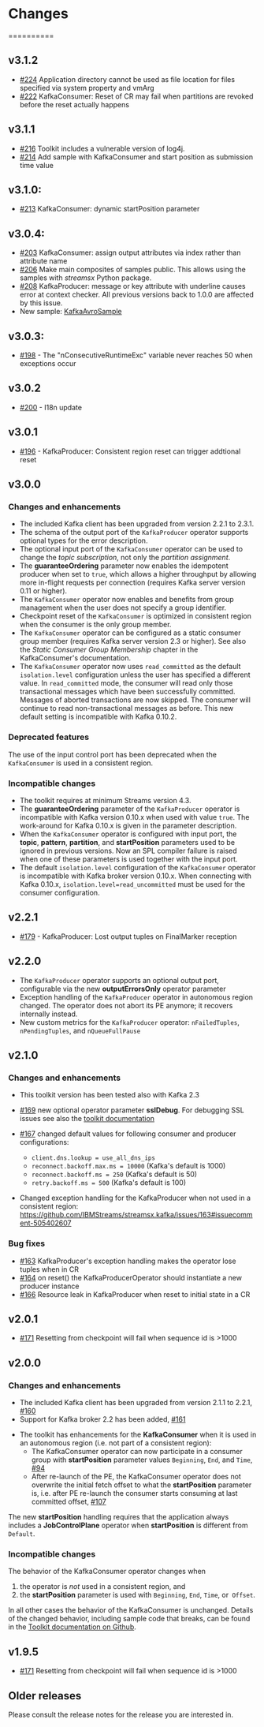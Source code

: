 # Changes
==========
## v3.1.2
* [#224](https://github.com/IBMStreams/streamsx.kafka/issues/224) Application directory cannot be used as file location for files specified via system property and vmArg
* [#222](https://github.com/IBMStreams/streamsx.kafka/issues/222) KafkaConsumer: Reset of CR may fail when partitions are revoked before the reset actually happens

## v3.1.1
* [#216](https://github.com/IBMStreams/streamsx.kafka/issues/216) Toolkit includes a vulnerable version of log4j.
* [#214](https://github.com/IBMStreams/streamsx.kafka/issues/214) Add sample with KafkaConsumer and start position as submission time value

## v3.1.0:
* [#213](https://github.com/IBMStreams/streamsx.kafka/issues/213) KafkaConsumer: dynamic startPosition parameter

## v3.0.4:
* [#203](https://github.com/IBMStreams/streamsx.kafka/issues/203) KafkaConsumer: assign output attributes via index rather than attribute name
* [#206](https://github.com/IBMStreams/streamsx.kafka/issues/206) Make main composites of samples public.
  This allows using the samples with _streamsx_ Python package.
* [#208](https://github.com/IBMStreams/streamsx.kafka/issues/208) KafkaProducer: message or key attribute with underline causes error at context checker.
  All previous versions back to 1.0.0 are affected by this issue.
* New sample: [KafkaAvroSample](https://github.com/IBMStreams/streamsx.kafka/tree/develop/samples/KafkaAvroSample)

## v3.0.3:
* [#198](https://github.com/IBMStreams/streamsx.kafka/issues/198) - The "nConsecutiveRuntimeExc" variable never reaches 50 when exceptions occur

## v3.0.2
* [#200](https://github.com/IBMStreams/streamsx.kafka/issues/200) - I18n update

## v3.0.1
* [#196](https://github.com/IBMStreams/streamsx.kafka/issues/196) - KafkaProducer: Consistent region reset can trigger addtional reset

## v3.0.0
### Changes and enhancements

* The included Kafka client has been upgraded from version 2.2.1 to 2.3.1.
* The schema of the output port of the `KafkaProducer` operator supports optional types for the error description.
* The optional input port of the `KafkaConsumer` operator can be used to change the *topic subscription*, not only the *partition assignment*.
* The **guaranteeOrdering** parameter now enables the idempotent producer when set to `true`, which allows a higher throughput by allowing more
  in-flight requests per connection (requires Kafka server version 0.11 or higher).
* The `KafkaConsumer` operator now enables and benefits from group management when the user does not specify a group identifier.
* Checkpoint reset of the `KafkaConsumer` is optimized in consistent region when the consumer is the only group member.
* The `KafkaConsumer` operator can be configured as a static consumer group member (requires Kafka server version 2.3 or higher).
  See also the *Static Consumer Group Membership* chapter in the KafkaConsumer's documentation.
* The `KafkaConsumer` operator now uses `read_committed` as the default `isolation.level` configuration unless the user has specified a different value.
  In `read_committed` mode, the consumer will read only those transactional messages which have been successfully committed.
  Messages of aborted transactions are now skipped. The consumer will continue to read non-transactional messages as before.
  This new default setting is incompatible with Kafka 0.10.2.

### Deprecated features

The use of the input control port has been deprecated when the `KafkaConsumer` is used in a consistent region.

### Incompatible changes

* The toolkit requires at minimum Streams version 4.3.
* The **guaranteeOrdering** parameter of the `KafkaProducer` operator is incompatible with Kafka version 0.10.x when used with value `true`.
  The work-around for Kafka 0.10.x is given in the parameter description.
* When the `KafkaConsumer` operator is configured with input port, the **topic**, **pattern**, **partition**, and **startPosition**
  parameters used to be ignored in previous versions. Now an SPL compiler failure is raised when one of these parameters is used
  together with the input port.
* The default `isolation.level` configuration of the `KafkaConsumer` operator is incompatible with Kafka broker version 0.10.x.
  When connecting with Kafka 0.10.x, `isolation.level=read_uncommitted` must be used for the consumer configuration.

## v2.2.1
* [#179](https://github.com/IBMStreams/streamsx.kafka/issues/179) - KafkaProducer: Lost output tuples on FinalMarker reception

## v2.2.0
* The `KafkaProducer` operator supports an optional output port, configurable via the new **outputErrorsOnly** operator parameter
* Exception handling of the `KafkaProducer` operator in autonomous region changed. The operator does not abort its PE anymore; it recovers internally instead.
* New custom metrics for the `KafkaProducer` operator: `nFailedTuples`, `nPendingTuples`, and `nQueueFullPause`

## v2.1.0
### Changes and enhancements
* This toolkit version has been tested also with Kafka 2.3
* [#169](https://github.com/IBMStreams/streamsx.kafka/issues/169) new optional operator parameter **sslDebug**. For debugging SSL issues see also the [toolkit documentation](https://ibmstreams.github.io/streamsx.kafka/docs/user/debugging_ssl_issues/)
* [#167](https://github.com/IBMStreams/streamsx.kafka/issues/167) changed default values for following consumer and producer configurations:

  - `client.dns.lookup = use_all_dns_ips`
  - `reconnect.backoff.max.ms = 10000` (Kafka's default is 1000)
  - `reconnect.backoff.ms = 250` (Kafka's default is 50)
  - `retry.backoff.ms = 500` (Kafka's default is 100)

* Changed exception handling for the KafkaProducer when not used in a consistent region: https://github.com/IBMStreams/streamsx.kafka/issues/163#issuecomment-505402607

### Bug fixes
* [#163](https://github.com/IBMStreams/streamsx.kafka/issues/163) KafkaProducer's exception handling makes the operator lose tuples when in CR
* [#164](https://github.com/IBMStreams/streamsx.kafka/issues/164) on reset() the KafkaProducerOperator should instantiate a new producer instance
* [#166](https://github.com/IBMStreams/streamsx.kafka/issues/166) Resource leak in KafkaProducer when reset to initial state in a CR

## v2.0.1
* [#171](https://github.com/IBMStreams/streamsx.kafka/issues/171) Resetting from checkpoint will fail when sequence id is >1000

## v2.0.0
### Changes and enhancements

* The included Kafka client has been upgraded from version 2.1.1 to 2.2.1, [#160](https://github.com/IBMStreams/streamsx.kafka/issues/160)
* Support for Kafka broker 2.2 has been added, [#161](https://github.com/IBMStreams/streamsx.kafka/issues/161)
- The toolkit has enhancements for the **KafkaConsumer** when it is used in an autonomous region (i.e. not part of a consistent region):
    - The KafkaConsumer operator can now participate in a consumer group with **startPosition** parameter values `Beginning`, `End`, and `Time`, [#94](https://github.com/IBMStreams/streamsx.kafka/issues/94)
    - After re-launch of the PE, the KafkaConsumer operator does not overwrite the initial fetch offset to what the **startPosition** parameter is, i.e. after PE re-launch the consumer starts consuming at last committed offset, [#107](https://github.com/IBMStreams/streamsx.kafka/issues/107)

The new **startPosition** handling requires that the application always includes a **JobControlPlane** operator when **startPosition** is different from `Default`.

### Incompatible changes

The behavior of the KafkaConsumer operator changes when
1. the operator is *not* used in a consistent region, and
1. the **startPosition** parameter is used with `Beginning`, `End`, `Time`, or` Offset`.

In all other cases the behavior of the KafkaConsumer is unchanged. Details of the changed behavior, including sample code that breaks, can be found in the [Toolkit documentation on Github](https://ibmstreams.github.io/streamsx.kafka/docs/user/kafka_toolkit_1_vs_2/).

## v1.9.5
* [#171](https://github.com/IBMStreams/streamsx.kafka/issues/171) Resetting from checkpoint will fail when sequence id is >1000

## Older releases
Please consult the release notes for the release you are interested in.
